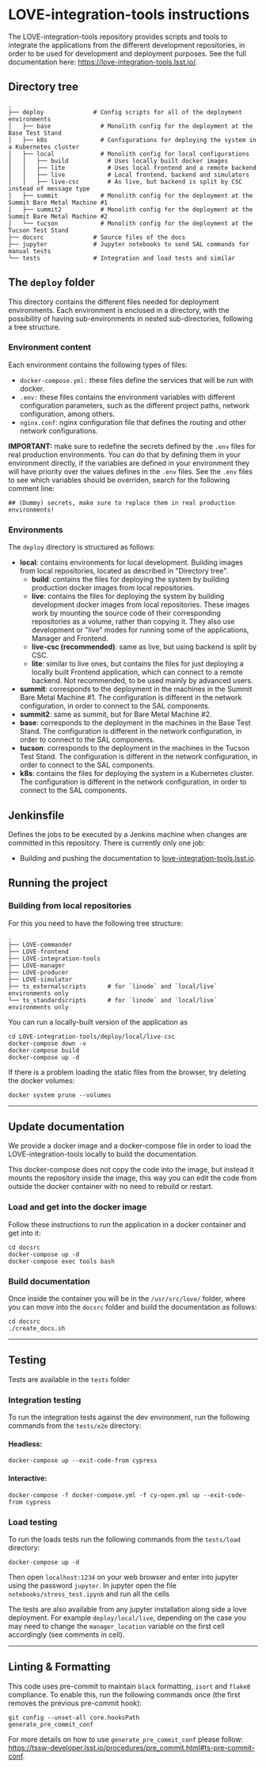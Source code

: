 # LOVE-integration-tools instructions

The LOVE-integration-tools repository provides scripts and tools to integrate the applications from the different development repositories, in order to be used for development and deployment purposes.
See the full documentation here: https://love-integration-tools.lsst.io/.

## Directory tree

```
.
├── deploy              # Config scripts for all of the deployment environments
│   ├── base              # Monolith config for the deployment at the Base Test Stand
│   ├── k8s               # Configurations for deploying the system in a Kubernetes cluster
│   ├── local             # Monolith config for local configurations
│   │   ├── build           # Uses locally built docker images
│   │   ├── lite            # Uses local frontend and a remote backend
│   │   ├── live            # Local frontend, backend and simulators
│   │   ├── live-csc        # As live, but backend is split by CSC instead of message type
│   ├── summit            # Monolith config for the deployment at the Summit Bare Metal Machine #1
│   ├── summit2           # Monolith config for the deployment at the Summit Bare Metal Machine #2
│   └── tucson            # Monolith config for the deployment at the Tucson Test Stand
├── docsrc              # Source files of the docs
├── jupyter             # Jupyter notebooks to send SAL commands for manual tests
└── tests               # Integration and load tests and similar
```

## The `deploy` folder

This directory contains the different files needed for deployment environments. Each environment is enclosed in a directory, with the possibility of having sub-environments in nested sub-directories, following a tree structure.

### Environment content

Each environment contains the following types of files:

- `docker-compose.yml:` these files define the services that will be run with docker.
- `.env:` these files contains the environment variables with different configuration parameters, such as the different project paths, network configuration, among others.
- `nginx.conf`: nginx configuration file that defines the routing and other network configurations.

**IMPORTANT:** make sure to redefine the secrets defined by the `.env` files for real production environments. You can do that by defining them in your environment directly, if the variables are defined in your environment they will have priority over the values defines in the `.env` files. See the `.env` files to see which variables should be overriden, search for the following comment line:

`## (Dummy) secrets, make sure to replace them in real production environments!`

### Environments

The `deploy` directory is structured as follows:

- **local**: contains environments for local development. Building images from local repositories, located as described in "Directory tree".
  - **build**: contains the files for deploying the system by building production docker images from local repositories.
  - **live**: contains the files for deploying the system by building development docker images from local repositories. These images work by mounting the source code of their corresponding repositories as a volume, rather than copying it. They also use development or "live" modes for running some of the applications, Manager and Frontend.
  - **live-csc (recommended)**: same as live, but using backend is split by CSC.
  - **lite**: similar to live ones, but contains the files for just deploying a locally built Frontend application, which can connect to a remote backend. Not recommended, to be used mainly by advanced users.
- **summit**: corresponds to the deployment in the machines in the Summit Bare Metal Machine #1. The configuration is different in the network configuration, in order to connect to the SAL components.
- **summit2**: same as summit, but for Bare Metal Machine #2.
- **base**: corresponds to the deployment in the machines in the Base Test Stand. The configuration is different in the network configuration, in order to connect to the SAL components.
- **tucson**: corresponds to the deployment in the machines in the Tucson Test Stand. The configuration is different in the network configuration, in order to connect to the SAL components.
- **k8s**: contains the files for deploying the system in a Kubernetes cluster. The configuration is different in the network configuration, in order to connect to the SAL components.

## Jenkinsfile

Defines the jobs to be executed by a Jenkins machine when changes are committed in this repository. There is currently only one job:

- Building and pushing the documentation to [love-integration-tools.lsst.io](https://love-integration-tools.lsst.io).

## Running the project

### Building from local repositories


For this you need to have the following tree structure:
```
.
├── LOVE-commander
├── LOVE-frontend
├── LOVE-integration-tools
├── LOVE-manager
├── LOVE-producer
├── LOVE-simulator
├── ts_externalscripts      # for `linode` and `local/live` environments only
└── ts_standardscripts      # for `linode` and `local/live` environments only
```

You can run a locally-built version of the application as

```
cd LOVE-integration-tools/deploy/local/live-csc
docker-compose down -v
docker-compose build
docker-compose up -d
```

If there is a problem loading the static files from the browser, try deleting the docker volumes:

```
docker system prune --volumes
```

---

## Update documentation

We provide a docker image and a docker-compose file in order to load the LOVE-integration-tools locally to build the documentation.

This docker-compose does not copy the code into the image, but instead it mounts the repository inside the image, this way you can edit the code from outside the docker container with no need to rebuild or restart.

### Load and get into the docker image

Follow these instructions to run the application in a docker container and get into it:

```
cd docsrc
docker-compose up -d
docker-compose exec tools bash
```

### Build documentation

Once inside the container you will be in the `/usr/src/love/` folder, where you can move into the `docsrc` folder and build the documentation as follows:

```
cd docsrc
./create_docs.sh
```

---

## Testing

Tests are available in the `tests` folder

### Integration testing

To run the integration tests against the dev environment, run the following commands from the `tests/e2e` directory:

#### Headless:

`docker-compose up --exit-code-from cypress`

#### Interactive:

`docker-compose -f docker-compose.yml -f cy-open.yml up --exit-code-from cypress`

### Load testing

To run the loads tests run the following commands from the `tests/load` directory:

`docker-compose up -d`

Then open `localhost:1234` on your web browser and enter into jupyter using the password `jupyter`.
In jupyter open the file `notebooks/stress_test.ipynb` and run all the cells

The tests are also available from any jupyter installation along side a love deployment. For example `deploy/local/live`, depending on the case you may need to change the `manager_location` variable on the first cell accordingly (see comments in cell).

---

## Linting & Formatting

This code uses pre-commit to maintain `black` formatting, `isort` and `flake8` compliance. To enable this, run the following commands once (the first removes the previous pre-commit hook):

```
git config --unset-all core.hooksPath
generate_pre_commit_conf
```

For more details on how to use `generate_pre_commit_conf` please follow: https://tssw-developer.lsst.io/procedures/pre_commit.html#ts-pre-commit-conf.

